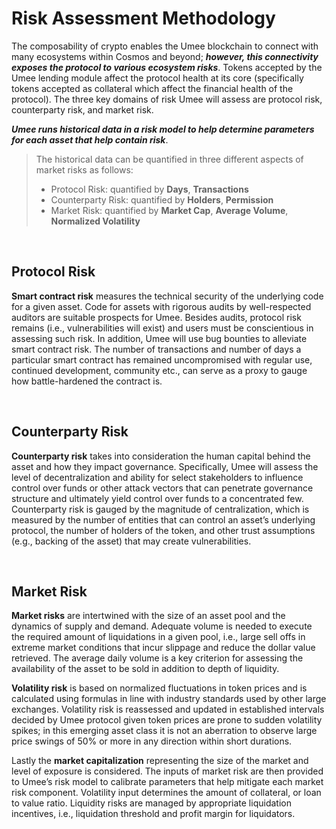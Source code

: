 # Risk Assessment Methodology

The composability of crypto enables the Umee blockchain to connect with many ecosystems within Cosmos and beyond; **_however, this connectivity exposes the protocol to various ecosystem risks_**. Tokens accepted by the Umee lending module affect the protocol health at its core (specifically tokens accepted as collateral which affect the financial health of the protocol). The three key domains of risk Umee will assess are protocol risk, counterparty risk, and market risk.

**_Umee runs historical data in a risk model to help determine parameters for each asset that help contain risk_**. 

> The historical data can be quantified in three different aspects of market risks as follows:
> - Protocol Risk: quantified by **Days**, **Transactions**
> - Counterparty Risk: quantified by **Holders**, **Permission**
> - Market Risk: quantified by **Market Cap**, **Average Volume**, **Normalized Volatility**

<br>

## Protocol Risk

**Smart contract risk** measures the technical security of the underlying code for a given asset. Code for assets with rigorous audits by well-respected auditors are suitable prospects for Umee. Besides audits, protocol risk remains (i.e., vulnerabilities will exist) and users must be conscientious in assessing such risk. In addition, Umee will use bug bounties to alleviate smart contract risk. The number of transactions and number of days a particular smart contract has remained uncompromised with regular use, continued development, community etc., can serve as a proxy to gauge how battle-hardened the contract is.

<br>

## Counterparty Risk

**Counterparty risk** takes into consideration the human capital behind the asset and how they impact governance. Specifically, Umee will assess the level of decentralization and ability for select stakeholders to influence control over funds or other attack vectors that can penetrate governance structure and ultimately yield control over funds to a concentrated few. Counterparty risk is gauged by the magnitude of centralization, which is measured by the number of entities that can control an asset’s underlying protocol, the number of holders of the token, and other trust assumptions (e.g., backing of the asset) that may create vulnerabilities. 

<br>

## Market Risk

**Market risks** are intertwined with the size of an asset pool and the dynamics of supply and demand. Adequate volume is needed to execute the required amount of liquidations in a given pool, i.e., large sell offs in extreme market conditions that incur slippage and reduce the dollar value retrieved. The average daily volume is a key criterion for assessing the availability of the asset to be sold in addition to depth of liquidity. 

**Volatility risk** is based on normalized fluctuations in token prices and is calculated using formulas in line with industry standards used by other large exchanges. Volatility risk is reassessed and updated in established intervals decided by Umee protocol given token prices are prone to sudden volatility spikes; in this emerging asset class it is not an aberration to observe large price swings of 50% or more in any direction within short durations. 

Lastly the **market capitalization** representing the size of the market and level of exposure is considered. The inputs of market risk are then provided to Umee’s risk model to calibrate parameters that help mitigate each market risk component. Volatility input determines the amount of collateral, or loan to value ratio. Liquidity risks are managed by appropriate liquidation incentives, i.e., liquidation threshold and profit margin for liquidators. 
